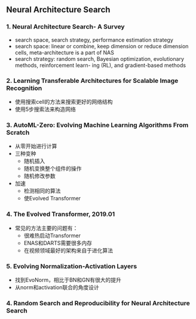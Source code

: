 ## Neural Architecture Search

### 1. Neural Architecture Search- A Survey
- search space, search strategy, performance estimation strategy
- search space: linear or combine, keep dimension or reduce dimension cells, meta-architecture is a part of NAS
- search strategy: random search, Bayesian optimization, evolutionary methods, reinforcement learn- ing (RL), and gradient-based methods

### 2. Learning Transferable Architectures for Scalable Image Recognition
- 使用搜索cell的方法来搜索更好的网络结构
- 使用5步搜索法来构造网络

### 3. AutoML-Zero: Evolving Machine Learning Algorithms From Scratch
- 从零开始进行计算
- 三种变种
  - 随机插入
  - 随机变换整个组件的操作
  - 随机修改参数
- 加速
  - 检测相同的算法
  - 使Evolved Transformer

### 4. The Evolved Transformer, 2019.01
- 常见的方法主要的问题有：
  - 很难热启动Transformer
  - ENAS和DARTS需要很多内存
  - 在视频领域最好的架构来自于进化算法

### 5. Evolving Normalization-Activation Layers
- 找到EvoNorm，相比于BN和GN有很大的提升
- 从norm和activation联合的角度设计

### 4. Random Search and Reproducibility for Neural Architecture Search
